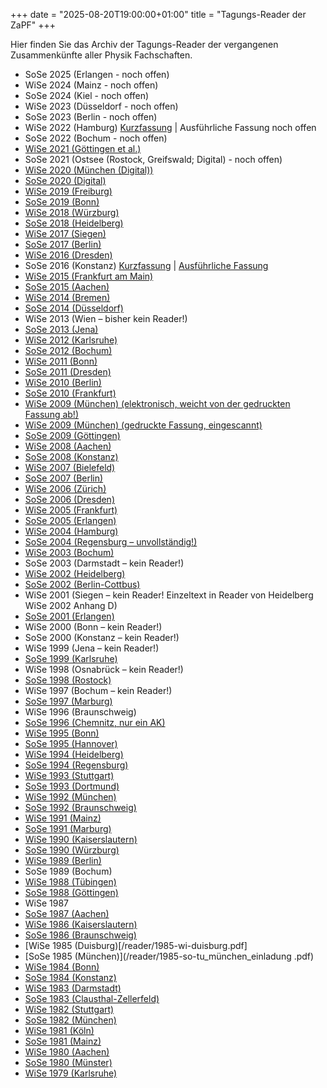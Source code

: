 +++
date = "2025-08-20T19:00:00+01:00"
title = "Tagungs-Reader der ZaPF"
+++

Hier finden Sie das Archiv der Tagungs-Reader der vergangenen Zusammenkünfte aller Physik Fachschaften.

- SoSe 2025 (Erlangen - noch offen)
- WiSe 2024 (Mainz - noch offen)
- SoSe 2024 (Kiel - noch offen)
- WiSe 2023 (Düsseldorf - noch offen)
- SoSe 2023 (Berlin - noch offen)
- WiSe 2022 (Hamburg) [Kurzfassung](/reader/2022_WiSe_Hamburg_Kurz.pdf) | Ausführliche Fassung noch offen
- SoSe 2022 (Bochum - noch offen)
- [WiSe 2021 (Göttingen et al.)](/reader/2021-WiSe_Goettingen_et_al.pdf)
- SoSe 2021 (Ostsee (Rostock, Greifswald; Digital) - noch offen)
- [WiSe 2020 (München (Digital))](/reader/2020_WiSe_Garching.pdf)
- [SoSe 2020 (Digital)](/reader/2020_SoSe_Digital.pdf)
- [WiSe 2019 (Freiburg)](/reader/2019_WiSe_Freiburg.pdf)
- [SoSe 2019 (Bonn)](/reader/2019_SoSe_Bonn.pdf)
- [WiSe 2018 (Würzburg)](/reader/2018_WiSe_Wuerzburg.pdf)
- [SoSe 2018 (Heidelberg)](/reader/2018_SoSe_Heidelberg.pdf)
- [WiSe 2017 (Siegen)](/reader/2017_WiSe_Siegen.pdf)
- [SoSe 2017 (Berlin)](/reader/2017_SoSe_Berlin.pdf)
- [WiSe 2016 (Dresden)](/reader/2016_WiSe_Dresden_lang.pdf)
- SoSe 2016 (Konstanz) [Kurzfassung](/reader/2016_SoSe_Konstanz_kurz.pdf) | [Ausführliche Fassung](/reader/2016_SoSe_Konstanz_lang.pdf)
- [WiSe 2015 (Frankfurt am Main)](/reader/Reader_ZaPF_WiSe15_Frankfurt.pdf)
- [SoSe 2015 (Aachen)](/reader/Reader_SoSe15_Aachen.pdf)
- [WiSe 2014 (Bremen)](/reader/2014_WiSe_Bremen.pdf)
- [SoSe 2014 (Düsseldorf)](/reader/2014-SoSe_Duesseldorf.pdf)
- WiSe 2013 (Wien – bisher kein Reader!)
- [SoSe 2013 (Jena)](/reader/2013-so-ZaPFReaderSoSe2013Jena.pdf)
- [WiSe 2012 (Karlsruhe)](/reader/2012_WiSe_Karlsruhe.pdf)
- [SoSe 2012 (Bochum)](/reader/2012_SoSe_Bochum.pdf)
- [WiSe 2011 (Bonn)](/reader/2011_WiSe_Bonn.pdf)
- [SoSe 2011 (Dresden)](/reader/2011_SoSe_Dresden.pdf)
- [WiSe 2010 (Berlin)](/reader/2010_WiSe_Berlin.pdf)
- [SoSe 2010 (Frankfurt)](/reader/2010_SoSe_Frankfurt_II.pdf)
- [WiSe 2009 (München) (elektronisch, weicht von der gedruckten Fassung ab!)](/reader/2009_WiSe_Munchen.pdf)
- [WiSe 2009 (München) (gedruckte Fassung, eingescannt)](/reader/2009_WiSe_Munchen_gescannt_low.pdf)
- [SoSe 2009 (Göttingen)](/reader/2009_SoSe_Gottingen.pdf)
- [WiSe 2008 (Aachen)](/reader/2008_WiSe_Aachen.pdf)
- [SoSe 2008 (Konstanz)](/reader/2008_SoSe_Konstanz.pdf)
- [WiSe 2007 (Bielefeld)](/reader/2007_WiSe_Bielefeld.pdf)
- [SoSe 2007 (Berlin)](/reader/2007-so-Sommer_ZaPF07_READER_web.pdf)
- [WiSe 2006 (Zürich)](/reader/2006-wi-reader_zh06.pdf)
- [SoSe 2006 (Dresden)](/reader/2006-so-reader_dd06.pdf)
- [WiSe 2005 (Frankfurt)](/reader/2005-wi-reader_ff05.pdf)
- [SoSe 2005 (Erlangen)](/reader/2005-so-reader_er05.pdf)
- [WiSe 2004 (Hamburg)](/reader/2004-wi-reader_hh04.pdf)
- [SoSe 2004 (Regensburg – unvollständig!)](/reader/2004-so-regensburg.pdf)
- [WiSe 2003 (Bochum)](/reader/2003-ws-reader_bo03.pdf)
- SoSe 2003 (Darmstadt – kein Reader!)
- [WiSe 2002 (Heidelberg)](/reader/2002-wi-reader_hb02.pdf)
- [SoSe 2002 (Berlin-Cottbus)](/reader/2002-so-reader_becojo02.pdf)
- WiSe 2001 (Siegen – kein Reader! Einzeltext in Reader von Heidelberg WiSe 2002 Anhang D)
- [SoSe 2001 (Erlangen)](/reader/2001-so-reader_er01.pdf)
- WiSe 2000 (Bonn – kein Reader!)
- SoSe 2000 (Konstanz – kein Reader!)
- WiSe 1999 (Jena – kein Reader!)
- [SoSe 1999 (Karlsruhe)](/reader/1999-ss-reader_ka99.pdf)
- WiSe 1998 (Osnabrück – kein Reader!)
- [SoSe 1998 (Rostock)](/reader/1998_SoSe_ss98_rostock.pdf)
- WiSe 1997 (Bochum – kein Reader!)
- [SoSe 1997 (Marburg)](/reader/1997-so-reader_ma97.pdf)
- WiSe 1996 (Braunschweig)
- [SoSe 1996 (Chemnitz, nur ein AK)](/reader/1996-so-chemnitz_protokoll_ak_studium.pdf)
- [WiSe 1995 (Bonn)](/reader/1995_WS_ws95_bonn.pdf)
- [SoSe 1995 (Hannover)](/reader/1995_SoSe_ss95_hannover.pdf)
- [WiSe 1994 (Heidelberg)](/reader/1994_WS_ws94_heidelberg.pdf)
- [SoSe 1994 (Regensburg)](/reader/1994-so-reader_re94.pdf)
- [WiSe 1993 (Stuttgart)](/reader/1993-wi-stuttgart_reader_V2.pdf)
- [SoSe 1993 (Dortmund)](/reader/1993_SoSe_ss93_dortmund.pdf)
- [WiSe 1992 (München)](/reader/1992-wi-reader_mu92.pdf)
- [SoSe 1992 (Braunschweig)](/reader/1992-so-reader_bw92.pdf)
- [WiSe 1991 (Mainz)](/reader/1991-WiSe-Mainz.pdf)
- [SoSe 1991 (Marburg)](/reader/1991-so-reader_ma91.pdf)
- [WiSe 1990 (Kaiserslautern)](/reader/1990-ws-kaiserslautern-reader.pdf)
- [SoSe 1990 (Würzburg)](/reader/1990-so-wuerzburg.pdf)
- [WiSe 1989 (Berlin)](/reader/1989_WS_berlin.pdf)
- SoSe 1989 (Bochum)
- [WiSe 1988 (Tübingen)](/reader/1988-ws-tuebingen.pdf)
- [SoSe 1988 (Göttingen)](/reader/1988-so-goettingen.pdf)
- WiSe 1987
- [SoSe 1987 (Aachen)](/reader/1987-ss-reader_aa87.pdf)
- [WiSe 1986 (Kaiserslautern)](/reader/1986-wi-Kaiserslautern_Wi86.pdf)
- [SoSe 1986 (Braunschweig)](/reader/1986_so-Braunschweig_So86.pdf)
- [WiSe 1985 (Duisburg)[/reader/1985-wi-duisburg.pdf]
- [SoSe 1985 (München)](/reader/1985-so-tu_münchen_einladung .pdf)
- [WiSe 1984 (Bonn)](/reader/1984_wsBonn_Wi84.pdf)
- [SoSe 1984 (Konstanz)](/reader/1984-so-Konstanz_So84.pdf)
- [WiSe 1983 (Darmstadt)](/reader/1983-ws-Darmstadt_Wi83.pdf)
- [SoSe 1983 (Clausthal-Zellerfeld)](/reader/1983-so-Clausthal-Zellerfeld_So83.pdf)
- [WiSe 1982 (Stuttgart)](/reader/1982-wi-Stuttgart_Wi82.pdf)
- [SoSe 1982 (München)](/reader/1982-so-Muenchen_So82.pdf)
- [WiSe 1981 (Köln)](/reader/1981-wi-Koeln_Wi81.pdf)
- [SoSe 1981 (Mainz)](/reader/1981-so-Mainz_So81.pdf)
- [WiSe 1980 (Aachen)](/reader/1980_ws_Aachen_Nov80_komplett.pdf)
- [SoSe 1980 (Münster)](/reader/1980-so-Muenster_So80.pdf)
- [WiSe 1979 (Karlsruhe)](/reader/1979-wi-Karlsruhe_Wi79.pdf)
